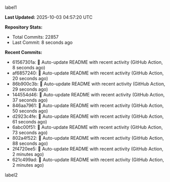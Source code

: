 
label1 
<!-- ACTIVITY_START -->
**Last Updated:** 2025-10-03 04:57:20 UTC

**Repository Stats:**
- Total Commits: 22857
- Last Commit: 8 seconds ago

**Recent Commits:**
- 61567301a: 🤖 Auto-update README with recent activity (GitHub Action, 8 seconds ago)
- af6857240: 🤖 Auto-update README with recent activity (GitHub Action, 20 seconds ago)
- 86b900c3b: 🤖 Auto-update README with recent activity (GitHub Action, 29 seconds ago)
- 144554d46: 🤖 Auto-update README with recent activity (GitHub Action, 37 seconds ago)
- 846aa7961: 🤖 Auto-update README with recent activity (GitHub Action, 50 seconds ago)
- d2923c4fe: 🤖 Auto-update README with recent activity (GitHub Action, 61 seconds ago)
- 6abc00f51: 🤖 Auto-update README with recent activity (GitHub Action, 73 seconds ago)
- 802a4f522: 🤖 Auto-update README with recent activity (GitHub Action, 88 seconds ago)
- 2f4720ee5: 🤖 Auto-update README with recent activity (GitHub Action, 2 minutes ago)
- 621c499ad: 🤖 Auto-update README with recent activity (GitHub Action, 2 minutes ago)
<!-- ACTIVITY_END -->

label2
